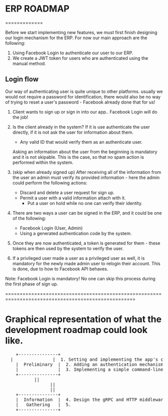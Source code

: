 # ERP ROADMAP
=============

Before we start implementing new features, we must first finish designing our login mechanism
for the ERP. For now our main approach are the following:

1. Using Facebook Login to authenticate our user to our ERP.
2. We create a JWT token for users who are authenticated using the manual method.

## Login flow

Our way of authenticating user is quite unique to other platforms. usually we would not require a 
password for identification, there would also be no way of trying to reset a user's password -
Facebook already done that for us!

1. Client wants to sign up or sign in into our app.. Facebook Login will do the job!
2. Is the client already in the system? If it is use authenticate the user directly,
   if it is not ask the user for information about them.

	 - Any valid ID that would verify them as an authenticate user.

   Asking an information about the user from the beginning is mandatory and it is not skipable.
	 This is the case, so that no spam action is performed within the system.

3. (skip when already signed up) After receiving all of the information from the user
   an admin must verify its provided information - here the admin could perform the
	 following actions:

	 - Discard and delete a user request for sign up.
   - Permit a user with a valid information attach with it.
	 - Put a user on hold while no one can verify their identity.

4. There are two ways a user can be signed in the ERP, and it could be one of the following:
   
	 - Facebook Login (User, Admin)
	 - Using a generated authentication code by the system.

5. Once they are now authenticated, a token is generated for them - these tokens are then
   used by the system to verify the user.

6. If a privileged user made a user as a privileged user as well, it is mandatory for the newly
   made admin user to relogin their account. This is done, due to how to Facebook API behaves.

Note: Facebook Login is mandatory! No one can skip this process during the first phase of sign up.

===================================================================================================

# Graphical representation of what the development roadmap could look like.

<pre>
	+---------------+
  |               |  1. Setting and implementing the app's configuration system. (ok)
	|  Preliminary  |  2. Adding an authentication mechanism.
	|               |  3. Implementing a simple command-line interface that would interact with the system.
	+---------------+
	       ||
				 ||
				 ||
	+---------------+
	|  Information  |  4. Design the gRPC and HTTP middleware mechanism. This is important for further implementation.
	|   Gathering   |  5. 
	+---------------+

</pre>
